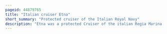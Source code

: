 ```yaml
---
pageid: 44879765
title: "Italian cruiser Etna"
short_summary: "Protected cruiser of the Italian Royal Navy"
description: "Etna was a protected Cruiser of the italian Regia Marina built in the 1880S. She was the lead Ship of the etna Class that included three sister Ships. Named for Mount Etna on the Island of Sicily, the Ship was laid down in January 1883, was launched in September 1885, and was completed in December 1887. She was armed with a main Battery of two 254mm Guns and a secondary Battery of six 152mm Guns and could steam at a Speed of around 17 Knots."
---
```


